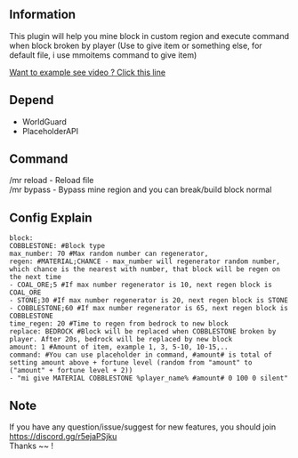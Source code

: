 ## Information
This plugin will help you mine block in custom region and execute command when block broken by player (Use to give item or something else, for default file, i use mmoitems command to give item)

[Want to example see video ? Click this line](https://github.com/VoChiDanh/MineRegion/assets/86956269/6c163298-f60e-4035-b5e7-891a75da007c)

## Depend
- WorldGuard
- PlaceholderAPI

## Command
/mr reload - Reload file <br>
/mr bypass - Bypass mine region and you can break/build block normal


## Config Explain
```
block:
COBBLESTONE: #Block type
max_number: 70 #Max random number can regenerator,
regen: #MATERIAL;CHANCE - max_number will regenerator random number, which chance is the nearest with number, that block will be regen on the next time
- COAL_ORE;5 #If max number regenerator is 10, next regen block is COAL_ORE
- STONE;30 #If max number regenerator is 20, next regen block is STONE
- COBBLESTONE;60 #If max number regenerator is 65, next regen block is COBBLESTONE
time_regen: 20 #Time to regen from bedrock to new block
replace: BEDROCK #Block will be replaced when COBBLESTONE broken by player. After 20s, bedrock will be replaced by new block
amount: 1 #Amount of item, example 1, 3, 5-10, 10-15,..
command: #You can use placeholder in command, #amount# is total of setting amount above + fortune level (random from "amount" to ("amount" + fortune level + 2))
- "mi give MATERIAL COBBLESTONE %player_name% #amount# 0 100 0 silent"
```


## Note
If you have any question/issue/suggest for new features, you should join https://discord.gg/r5ejaPSjku
<br>
Thanks ~~ !